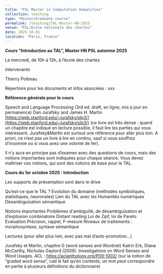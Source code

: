 ```yaml
---
title: "PSL Master in Computation Humanities" 
collection: teaching
type: "Master/Graduate course"
permalink: /teaching/TAL-Master-HN-2025
venue: "PSL/Ecole notionale des chartes"
date: 2025-10-01
location: "Paris, France"
---
```


**Cours “Introduction au TAL”, Master HN PSL automne 2025**


Le mercredi, de 10h à 13h, à l’école des chartes 


Intervenants

Thierry Poibeau



Répertoire pour les documents et infos associées : 
xxx

**Référence générale pour le cours**

Speech and Language Processing (3rd ed. draft, en ligne, mis à jour en permanence)
Dan Jurafsky and James H. Martin
[https://web.stanford.edu/~jurafsky/slp3/](https://web.stanford.edu/~jurafsky/slp3/)
(ce livre est très dense : quand un chapitre est indiqué en lecture possible, il faut lire les parties qui vous intéressent. Jurafsky&Martin est surtout une référence pour aller plus loin. A priori, ce n’est pas un livre à lire en continu, sauf si vous souffrez d’insomnie ou si vous avez une volonté de fer). 


Il n’y aura en principe pas d’examen avec des questions de cours, mais des notions importantes sont indiquées pour chaque séance. Vous devez maîtriser ces notions, qui sont des notions de base pour le TAL. 



**Cours du 1er octobre 2025 : Introduction**

Les supports de présentation sont dans le drive

Qu’est-ce que le TAL ?
Evolution du domaine (méthodes symboliques, statistiques, neuronales)
Lien du TAL avec les Humanités numériques
Désambiguisation sémantique

Notions importantes
Problèmes d'ambiguïté, de désambiguïsation et d’explosion combinatoire
Distant reading
Loi de Zipf, loi de Pareto
Evaluation
Précision, rappel, F-mesure
Niveaux de traitements : morphosyntaxe, syntaxe sémantique


Lectures (pour aller plus loin, avec pas mal d’auto-promotion…)

Jurafsky et Martin, chapitre G (word senses and Wordnet)
Katrin Erk, Diana McCarthy, Nicholas Gaylord (2009). Investigations on Word Senses and Word Usages. ACL : https://aclanthology.org/P09-1002/ (sur la notion de “graded word sense”, cad le fait qu’en contexte, un mot peut correspondre en partie à plusieurs définitions du dictionnaire)
